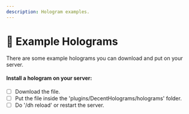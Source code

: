 ```yaml
---
description: Hologram examples.
---
```


# 🔨 Example Holograms

There are some example holograms you can download and put on your server.

#### Install a hologram on your server:

* [ ] Download the file.
* [ ] Put the file inside the 'plugins/DecentHolograms/holograms' folder.
* [ ] Do '/dh reload' or restart the server.
